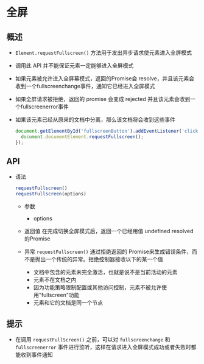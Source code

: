 # 全屏

## 概述

+ `Element.requestFullscreen()` 方法用于发出异步请求使元素进入全屏模式

+ 调用此 API 并不能保证元素一定能够进入全屏模式
+ 如果元素被允许进入全屏幕模式，返回的Promise会 resolve，并且该元素会收到一个fullscreenchange事件，通知它已经进入全屏模式
+ 如果全屏请求被拒绝，返回的 promise 会变成 rejected 并且该元素会收到一个fullscreenerror事件
+ 如果该元素已经从原来的文档中分离，那么该文档将会收到这些事件

  ```js
  document.getElementById('fullscreenButton').addEventListener('click', () => {
    document.documentElement.requestFullscreen();
  });
  ```

## API

+ 语法

  ```js
  requestFullscreen()
  requestFullscreen(options)
  ```

  + 参数

    + options


  + 返回值 在完成切换全屏模式后，返回一个已经用值 undefined resolved 的Promise

  + 异常 `requestFullscreen()` 通过拒绝返回的 Promise来生成错误条件，而不是抛出一个传统的异常。拒绝控制器接收以下的某一个值

    + 文档中包含的元素未完全激活，也就是说不是当前活动的元素
    + 元素不在文档之内
    + 因为功能策略限制配置或其他访问控制，元素不被允许使用"fullscreen"功能
    + 元素和它的文档是同一个节点

## 提示

+ 在调用 `requestFullScreen()` 之前，可以对 `fullscreenchange` 和 `fullscreenerror` 事件进行监听，这样在请求进入全屏模式成功或者失败时都能收到事件通知
